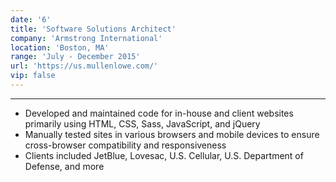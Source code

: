 ```yaml
---
date: '6'
title: 'Software Solutions Architect'
company: 'Armstrong International'
location: 'Boston, MA'
range: 'July - December 2015'
url: 'https://us.mullenlowe.com/'
vip: false
---
```


---

- Developed and maintained code for in-house and client websites primarily using HTML, CSS, Sass, JavaScript, and jQuery
- Manually tested sites in various browsers and mobile devices to ensure cross-browser compatibility and responsiveness
- Clients included JetBlue, Lovesac, U.S. Cellular, U.S. Department of Defense, and more
